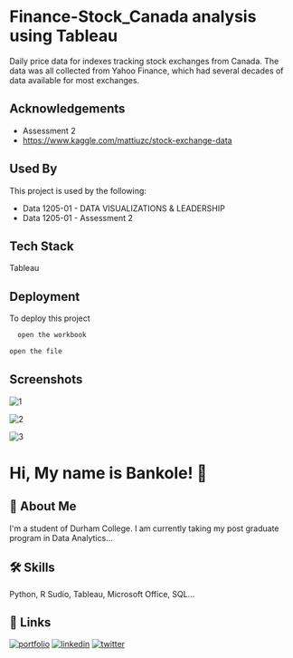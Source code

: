 # Finance-Stock_Canada analysis using Tableau

Daily price data for indexes tracking stock exchanges from Canada. The data was all collected from Yahoo Finance, which had several decades of data available for most exchanges.

## Acknowledgements

 - Assessment 2
 - https://www.kaggle.com/mattiuzc/stock-exchange-data

## Used By

This project is used by the following:

- Data 1205-01 - DATA VISUALIZATIONS & LEADERSHIP
- Data 1205-01 - Assessment 2



## Tech Stack

Tableau

## Deployment

To deploy this project 

```bash
  open the workbook
```
```bash
open the file
```

## Screenshots

![1](https://user-images.githubusercontent.com/73833385/147838798-2a5167b3-6e6c-45e3-b134-63e14d41de16.png)


![2](https://user-images.githubusercontent.com/73833385/147838800-29bbbfa5-03b5-4b87-8aa6-6acb214e8e5d.png)

![3](https://user-images.githubusercontent.com/73833385/147838803-cb068805-1ae3-4247-be82-7f9ac5d8373d.png)


# Hi, My name is Bankole! 👋


## 🚀 About Me
I'm a student of Durham College. I am currently taking my post graduate program in Data Analytics...


## 🛠 Skills
Python, R Sudio, Tableau, Microsoft Office, SQL...


## 🔗 Links
[![portfolio](https://img.shields.io/badge/my_portfolio-000?style=for-the-badge&logo=ko-fi&logoColor=white)](https://katherinempeterson.com/)
[![linkedin](https://img.shields.io/badge/linkedin-0A66C2?style=for-the-badge&logo=linkedin&logoColor=white)](https://www.linkedin.com/)
[![twitter](https://img.shields.io/badge/twitter-1DA1F2?style=for-the-badge&logo=twitter&logoColor=white)](https://twitter.com/)

